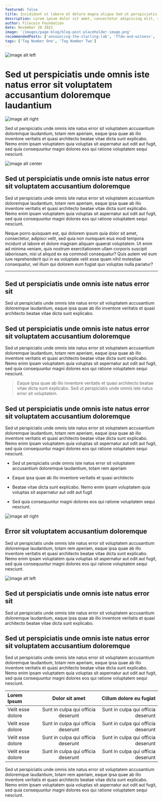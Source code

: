 ```yaml
---
featured: false
title: Incididunt ut labore et dolore magna aliqua Sed ut perspiciatis unde omnis iste natus
description: Lorem ipsum dolor sit amet, consectetur adipiscing elit, sed do eiusmod tempor incididunt ut labore et dolore magna aliqua. Ut enim ad minim veniam.
author: Filecoin Foundation
date: November 20 2021
image: '/images/page-blog/blog-post-placeholder-image.png'
recommendedPosts: ['announcing-the-starling-lab', 'ffdw-and-witness', 'incididunt-ut-labore-2']
tags: ['Tag Number One', 'Tag Number Two']
---
```

![image alt left](/images/page-blog/post-placeholder-image.png)

# Sed ut perspiciatis unde omnis iste natus error sit voluptatem accusantium doloremque laudantium

![image alt right](/images/page-blog/post-placeholder-image.png)

Sed ut perspiciatis unde omnis iste natus error sit voluptatem accusantium doloremque laudantium, totam rem aperiam, eaque ipsa quae ab illo inventore veritatis et quasi architecto beatae vitae dicta sunt explicabo. Nemo enim ipsam voluptatem quia voluptas sit aspernatur aut odit aut fugit, sed quia consequuntur magni dolores eos qui ratione voluptatem sequi nesciunt.

![image alt center](/images/page-blog/blog-post-banner.png)


## Sed ut perspiciatis unde omnis iste natus error sit voluptatem accusantium doloremque

Sed ut perspiciatis unde omnis iste natus error sit voluptatem accusantium doloremque laudantium, totam rem aperiam, eaque ipsa quae ab illo inventore veritatis et quasi architecto beatae vitae dicta sunt explicabo. Nemo enim ipsam voluptatem quia voluptas sit aspernatur aut odit aut fugit, sed quia consequuntur magni dolores eos qui ratione voluptatem sequi nesciunt.

Neque porro quisquam est, qui dolorem ipsum quia dolor sit amet, consectetur, adipisci velit, sed quia non numquam eius modi tempora incidunt ut labore et dolore magnam aliquam quaerat voluptatem. Ut enim ad minima veniam, quis nostrum exercitationem ullam corporis suscipit laboriosam, nisi ut aliquid ex ea commodi consequatur? Quis autem vel eum iure reprehenderit qui in ea voluptate velit esse quam nihil molestiae consequatur, vel illum qui dolorem eum fugiat quo voluptas nulla pariatur?

***

## Sed ut perspiciatis unde omnis iste natus error sit

Sed ut perspiciatis unde omnis iste natus error sit voluptatem accusantium doloremque laudantium, eaque ipsa quae ab illo inventore veritatis et quasi architecto beatae vitae dicta sunt explicabo.

## Sed ut perspiciatis unde omnis iste natus error sit voluptatem accusantium doloremque

Sed ut perspiciatis unde omnis iste natus error sit voluptatem accusantium doloremque laudantium, totam rem aperiam, eaque ipsa quae ab illo inventore veritatis et quasi architecto beatae vitae dicta sunt explicabo. Nemo enim ipsam voluptatem quia voluptas sit aspernatur aut odit aut fugit, sed quia consequuntur magni dolores eos qui ratione voluptatem sequi nesciunt.

> Eaque ipsa quae ab illo inventore veritatis et quasi architecto beatae vitae dicta sunt explicabo. Sed ut perspiciatis unde omnis iste natus error sit voluptatem.

## Sed ut perspiciatis unde omnis iste natus error sit voluptatem accusantium doloremque

Sed ut perspiciatis unde omnis iste natus error sit voluptatem accusantium doloremque laudantium, totam rem aperiam, eaque ipsa quae ab illo inventore veritatis et quasi architecto beatae vitae dicta sunt explicabo. Nemo enim ipsam voluptatem quia voluptas sit aspernatur aut odit aut fugit, sed quia consequuntur magni dolores eos qui ratione voluptatem sequi nesciunt.

- Sed ut perspiciatis unde omnis iste natus error sit voluptatem accusantium doloremque laudantium, totam rem aperiam

- Eaque ipsa quae ab illo inventore veritatis et quasi architecto

- Beatae vitae dicta sunt explicabo. Nemo enim ipsam voluptatem quia voluptas sit aspernatur aut odit aut fugit

- Sed quia consequuntur magni dolores eos qui ratione voluptatem sequi nesciunt.

![image alt right](/images/page-blog/post-placeholder-image.png)

## Error sit voluptatem accusantium doloremque

Sed ut perspiciatis unde omnis iste natus error sit voluptatem accusantium doloremque laudantium, totam rem aperiam, eaque ipsa quae ab illo inventore veritatis et quasi architecto beatae vitae dicta sunt explicabo. Nemo enim ipsam voluptatem quia voluptas sit aspernatur aut odit aut fugit, sed quia consequuntur magni dolores eos qui ratione voluptatem sequi nesciunt.

![image alt left](/images/page-blog/post-placeholder-image.png)

## Sed ut perspiciatis unde omnis iste natus error sit

Sed ut perspiciatis unde omnis iste natus error sit voluptatem accusantium doloremque laudantium, eaque ipsa quae ab illo inventore veritatis et quasi architecto beatae vitae dicta sunt explicabo.

## Sed ut perspiciatis unde omnis iste natus error sit voluptatem accusantium doloremque

Sed ut perspiciatis unde omnis iste natus error sit voluptatem accusantium doloremque laudantium, totam rem aperiam, eaque ipsa quae ab illo inventore veritatis et quasi architecto beatae vitae dicta sunt explicabo. Nemo enim ipsam voluptatem quia voluptas sit aspernatur aut odit aut fugit, sed quia consequuntur magni dolores eos qui ratione voluptatem sequi nesciunt.

| Lorem Ipsum    | Dolor sit amet | Cillum dolore eu fugiat |
| :------------- | :----------: | -----------: |
| Velit esse dolore | Sunt in culpa qui officia deserunt | Sunt in culpa qui officia deserunt|
| Velit esse dolore | Sunt in culpa qui officia deserunt | Sunt in culpa qui officia deserunt|
| Velit esse dolore | Sunt in culpa qui officia deserunt | Sunt in culpa qui officia deserunt|
| Velit esse dolore | Sunt in culpa qui officia deserunt | Sunt in culpa qui officia deserunt|

Sed ut perspiciatis unde omnis iste natus error sit voluptatem accusantium doloremque laudantium, totam rem aperiam, eaque ipsa quae ab illo inventore veritatis et quasi architecto beatae vitae dicta sunt explicabo. Nemo enim ipsam voluptatem quia voluptas sit aspernatur aut odit aut fugit, sed quia consequuntur magni dolores eos qui ratione voluptatem sequi nesciunt.

